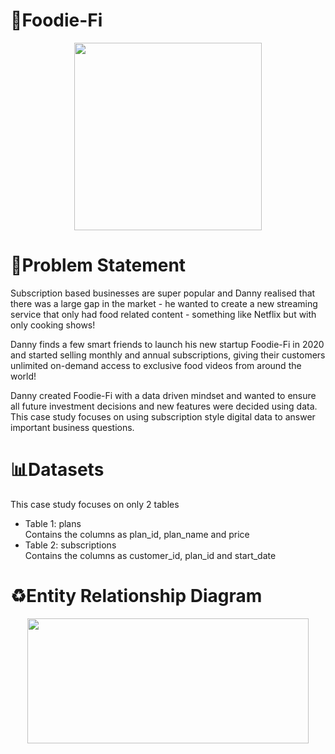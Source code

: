 # 🥑Foodie-Fi
<p align = "center">
<img width="300" height="300" src = "https://user-images.githubusercontent.com/81607668/129742132-8e13c136-adf2-49c4-9866-dec6be0d30f0.png"> 
</p>

# 🔢Problem Statement
Subscription based businesses are super popular and Danny realised that there was a large gap in the market - he wanted to create a new streaming service that only had food related content - something like Netflix but with only cooking shows!

Danny finds a few smart friends to launch his new startup Foodie-Fi in 2020 and started selling monthly and annual subscriptions, giving their customers unlimited on-demand access to exclusive food videos from around the world!

Danny created Foodie-Fi with a data driven mindset and wanted to ensure all future investment decisions and new features were decided using data. This case study focuses on using subscription style digital data to answer important business questions.

# 📊Datasets
This case study focuses on only 2 tables
* Table 1: plans <br>
  Contains the columns as plan_id, plan_name and price 
* Table 2: subscriptions <br>
  Contains the columns as customer_id, plan_id and start_date

# ♻Entity Relationship Diagram
<p align = "center">
<img src = "https://user-images.githubusercontent.com/81607668/129744449-37b3229b-80b2-4cce-b8e0-707d7f48dcec.png" width="450" height="200">
</p>



